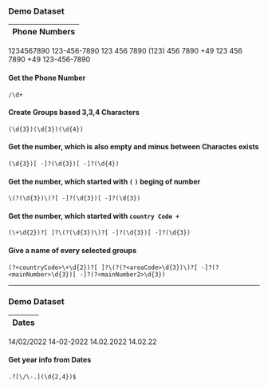 ### Demo Dataset
| Phone Numbers |
| --- |
1234567890
123-456-7890
123 456 7890
(123) 456 7890
+49 123 456 7890
+49 123-456-7890

#### Get the Phone Number
`/\d+`

#### Create Groups based 3,3,4 Characters
`(\d{3})(\d{3})(\d{4})`

#### Get the number, which is also empty and minus between Charactes exists
`(\d{3})[ -]?(\d{3})[ -]?(\d{4})`

#### Get the number, which started with `(` `)` beging of number
`\(?(\d{3})\)?[ -]?(\d{3})[ -]?(\d{3})`

#### Get the number, which started with `country Code +`
`(\+\d{2})?[ ]?\(?(\d{3})\)?[ -]?(\d{3})[ -]?(\d{3})`

#### Give a name of every selected groups
`(?<countryCode>\+\d{2})?[ ]?\(?(?<areaCode>\d{3})\)?[ -]?(?<mainNumber>\d{3})[ -]?(?<mainNumber2>\d{3})`

----

### Demo Dataset

| Dates |
| --- |
14/02/2022
14-02-2022
14.02.2022
14.02.22

#### Get year info from Dates
`.?[\/\-.](\d{2,4})$`

